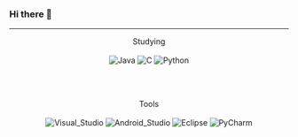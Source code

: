 ### Hi there 👋
<hr>
<p align="center">
Studying<br><br>
<img alt="Java" src="https://img.shields.io/badge/-Java-orange?logo=Oracle"/>
<img alt="C" src="https://img.shields.io/badge/-C-%2300599C?logo=c"/>
<img alt="Python" src="https://img.shields.io/badge/-Python-black?logo=Python"/>

</p>
<br><br>
<p align="center">
Tools<br><br>
<img alt="Visual_Studio" src="https://img.shields.io/badge/-VisualStudio-blueviolet?logo=VisualStudio"/>
<img alt="Android_Studio" src="https://img.shields.io/badge/-AndroidStudio-blue?logo=android"/>
<img alt="Eclipse" src="https://img.shields.io/badge/-Eclipse%20IDE-%232C2255?logo=EclipseIDE"/>
<img alt="PyCharm" src="https://img.shields.io/badge/-PyCharm-%2300B14F?logo=PyCharm"/>
</p>
